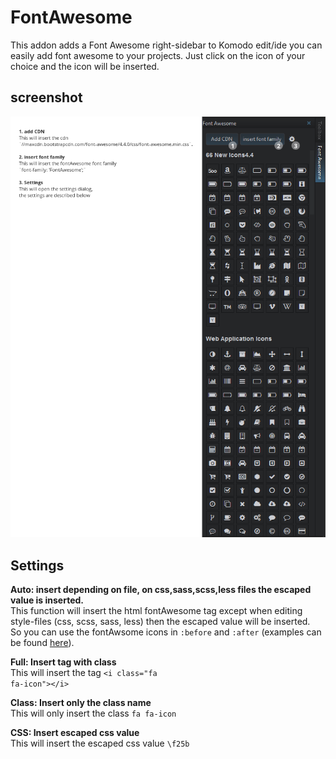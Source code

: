 # FontAwesome
This addon adds a Font Awesome right-sidebar to Komodo edit/ide you can easily add font awesome to your projects.
Just click on the icon of your choice and the icon will be inserted.

## screenshot
![screenshot](screenshot.png)

## Settings
<b>Auto: insert depending on file, on css,sass,scss,less files the escaped value is inserted.</b>  
This function will insert the html fontAwesome tag except when editing style-files (css, scss, sass, less) then the escaped value will be inserted.  
So you can use the fontAwsome icons in <code>:before</code> and <code>:after</code> (examples can be found <a href="https://css-tricks.com/five-use-cases-for-icon-fonts/" target="_blank">here</a>).

<b>Full: Insert tag with class</b>  
This will insert the tag <code>&lt;i class="fa fa-icon"&gt;&lt;/i&gt;</code>

<b>Class: Insert only the class name</b>  
This will only insert the class <code>fa fa-icon</code>

<b>CSS: Insert escaped css value</b>  
This will insert the escaped css value <code>\f25b</code>